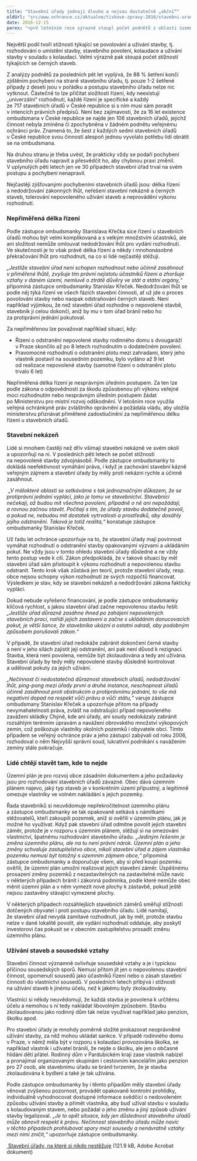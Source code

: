 ```yaml
---
title: "Stavební úřady jednají dlouho a nejsou dostatečně „akční“"
oldUrl: "src/www.ochrance.cz/aktualne/tiskove-zpravy-2016/stavebni-urady-jednaji-dlouho-a-nejsou-dostatecne-akcni"
date: 2016-12-15
perex: "<p>V letošním roce výrazně stoupl počet podnětů z oblasti územního plánování a stavebního řádu. Za jedenáct měsíců letošního roku řešil zástupce ombudsmanky už 575 podnětů k činnosti stavebních úřadů, což je o čtvrtinu víc než za celý loňský rok. Lidé si mnohem častěji ověřují, jestli je postup stavebního úřadu v pořádku, brání se proti jeho rozhodnutí nebo namítají nečinnost úřadu.</p>"
---
```


<!-- imported from the old website -->

<p>Největší podíl tvoří stížnosti týkající se povolování a užívání stavby, tj. rozhodování o umístění stavby, stavebního povolení, kolaudace a užívání stavby v souladu s kolaudací. Velmi výrazně pak stoupá počet stížností týkajících se černých staveb. </p> <p>Z analýzy podnětů za posledních pět let vyplývá, že 88 % šetření končí zjištěním pochybení na straně stavebního úřadu, tj. pouze 1-2 šetřené případy z deseti jsou v pořádku a postupu stavebního úřadu nelze nic vytknout. Částečně to lze přičítat složitosti řízení, kdy neexistují „univerzální“ rozhodnutí, každé řízení je specifické a každý ze 717 stavebních úřadů v České republice si s ním musí sám poradit v intencích právních předpisů. Není bez zajímavosti, že za 16 let existence ombudsmana v České republice se najde jen 106 stavebních úřadů, jejichž činnost nebyla zmíněna či zpochybněna v žádném podnětu veřejnému ochránci práv. Znamená to, že šest z každých sedmi stavebních úřadů v České republice svou činností alespoň jednou vyvolalo potřebu lidí obrátit se na ombudsmana.</p> <p>Na druhou stranu je třeba uvést, že prakticky vždy se podaří pochybení stavebního úřadu napravit a přesvědčit ho, aby chybnou praxi změnil. V uplynulých pěti letech jen ve 30 případech stavební úřad trval na svém postupu a pochybení nenapravil. </p> <p>Nejčastěji zjišťovanými pochybeními stavebních úřadů jsou: délka řízení a nedodržování zákonných lhůt, neřešení stavební nekázně a černých staveb, tolerování nepovoleného užívání staveb a neprovádění výkonu rozhodnutí.</p> <h3>Nepřiměřená délka řízení</h3> <p>Podle zástupce ombudsmanky Stanislava Křečka sice řízení u stavebních úřadů mohou být velmi komplikovaná a s velkým množstvím účastníků, ale ani složitost nemůže omlouvat nedodržování lhůt pro vydání rozhodnutí. Ve skutečnosti je to však právě délka řízení a někdy i mnohonásobné překračování lhůt pro rozhodnutí, na co si lidé nejčastěji stěžují.</p> <p><i>„Jestliže stavební úřad není schopen rozhodnout nebo účinně zasáhnout v přiměřené lhůtě, zvyšuje tím právní nejistotu účastníků řízení a zhoršuje vztahy v daném území, nemluvě o ztrátě důvěry ve stát a státní orgány,“</i> připomíná zástupce ombudsmanky Stanislav Křeček. Nedodržování lhůt se podle něj týká řízení ve všech fázích stavební činnosti, ať už jde o proces povolování stavby nebo naopak odstraňování černých staveb. Není například výjimkou, že než stavební úřad rozhodne o nepovolené stavbě, stavebník ji celou dokončí, aniž by mu v tom úřad bránil nebo ho za protiprávní jednání pokutoval.</p> <p>Za nepřiměřenou lze považovat například situaci, kdy:</p><ul><li>Řízení o odstranění nepovolené stavby rodinného domu s dvougaráží v Praze skončilo až po 8 letech rozhodnutím o dodatečném povolení.</li><li>Pravomocné rozhodnutí o odstranění plotu mezi zahradami, který jeho vlastník postavil na sousedním pozemku, bylo vydáno až 9 let od realizace nepovolené stavby (samotné řízení o odstranění plotu trvalo 6 let)</li></ul> <p>Nepřiměřená délka řízení je nesprávným úředním postupem. Za ten lze podle zákona o odpovědnosti za škodu způsobenou při výkonu veřejné moci rozhodnutím nebo nesprávným úředním postupem žádat po Ministerstvu pro místní rozvoj odškodnění. V letošním roce využila veřejná ochránkyně práv zvláštního oprávnění a požádala vládu, aby uložila ministerstvu přiznávat přiměřené zadostiučinění za nepřiměřenou délku řízení u stavebních úřadů.</p> <h3>Stavební nekázeň</h3> <p>Lidé si mnohem častěji než dřív všímají stavební nekázně ve svém okolí a upozorňují na ni. V posledních pěti letech se počet stížností na nepovolené stavby zdvojnásobil. Podle zástupce ombudsmanky to dokládá neefektivnost vymáhání práva, i když je zachování stavební kázně veřejným zájmem a stavební úřady by měly proti nekázni rychle a účinně zasáhnout. </p> <p><i> „V málokteré oblasti se setkáváme s tak jednoznačným důkazem, že se protiprávní jednání vyplácí, jako je tomu ve stavebnictví. Stavebníci nečekají, až budou mít všechna povolení, případně o ně ani nepožádají, a rovnou začnou stavět. Počítají s tím, že úřady stavbu dodatečně povolí, a pokud ne, nebudou mít dostatek vytrvalosti a prostředků, aby dosáhly jejího odstranění. Taková je totiž realita,“</i> konstatuje zástupce ombudsmanky Stanislav Křeček.</p> <p>Už řadu let ochránce upozorňuje na to, že stavební úřady mají povinnost vymáhat rozhodnutí o odstranění stavby opakovanými výzvami a ukládáním pokut. Ne vždy jsou v tomto ohledu stavební úřady důsledné a ne vždy tento postup vede k cíli. Zákon předpokládá, že v takové situaci by měl stavební úřad sám přistoupit k výkonu rozhodnutí a nepovolenou stavbu odstranit. Tento krok však zůstává jen teorií, protože stavební úřady, resp. obce nejsou schopny výkon rozhodnutí ze svých rozpočtů financovat. Výsledkem je stav, kdy se stavební nekázeň a nedodržování zákona fakticky vyplácí. </p> <p>Dokud nebude vyřešeno financování, je podle zástupce ombudsmanky klíčová rychlost, s jakou stavební úřad začne nepovolenou stavbu řešit: <i>„Jestliže úřad důrazně zasáhne ihned po zahájení nepovolených stavebních prací, nařídí jejich zastavení a začne s ukládáním donucovacích pokut, je větší šance, že stavebníka ukázní a ostatní odradí, aby podobným způsobem porušovali zákon.“</i></p> <p>V případě, že stavební úřad nedokáže zabránit dokončení černé stavby a není v jeho silách zajistit její odstranění, ani pak není důvod k rezignaci. Stavba, která není povolena, nemůže být zkolaudována a tedy ani užívána. Stavební úřady by tedy měly nepovolené stavby důsledně kontrolovat a udělovat pokuty za jejich užívání. </p> <p><i>„Nečinnost či nedostatečná důraznost stavebních úřadů, nedodržování lhůt, ping-pong mezi úřady první a druhé instance, neschopnost úřadů účinně zasáhnout proti obstrukcím a protiprávnímu jednání, to vše má negativní dopad na respekt vůči právu a vůči státu,“</i> varuje zástupce ombudsmany Stanislav Křeček a upozorňuje přitom na případy nevymahatelnosti práva, zvlášť na odstrašující případ nepovoleného zavážení skládky Chýně, kde ani úřady, ani soudy nedokázaly zabránit rozsáhlým terénním úpravám a navážení obrovského množství výkopových zemin, což poškozuje vlastníky okolních pozemků i obyvatele obcí. Tímto případem se veřejný ochránce práv a jeho zástupci zabývali od roku 2006, rozhodoval o něm Nejvyšší správní soud, lukrativní podnikání s navážením zeminy stále pokračuje.</p> <h3>Lidé chtějí stavět tam, kde to nejde</h3> <p>Územní plán je pro rozvoj obce zásadním dokumentem a jeho požadavky jsou pro rozhodování stavebních úřadů závazné. Obec dává územním plánem najevo, jaký typ staveb je v konkrétním území přípustný, a legitimně omezuje vlastníky ve volném nakládání s jejich pozemky. </p> <p>Řada stavebníků si neuvědomuje nepřekročitelnost územního plánu a zástupce ombudsmanky se tak opakovaně setkává s námitkami stěžovatelů, kteří zakoupili pozemek, aniž si ověřili v územním plánu, jak je možné ho využívat. Když pak stavební úřad odmítne povolit jejich stavební záměr, protože je v rozporu s územním plánem, stěžují si na omezování vlastnictví, špatnému rozhodování stavebního úřadu. <i>„Jediným řešením je změna územního plánu, ale na tu není právní nárok. Územní plán a jeho změny schvaluje zastupitelstvo obce, nikoli stavební úřad a zájem vlastníka pozemku nemusí být totožný s územním zájmem obce,“</i> připomíná zástupce ombudsmanky a doporučuje všem, aby si před koupí pozemku ověřili, že územní plán umožní realizovat jejich stavební záměr. Úspěšnému prosazení změny pozemků z nezastavitelných na zastavitelné může navíc v některých případech bránit i zákonná podmínka, podle které nemůže obec měnit územní plán a v něm vymezit nové plochy k zástavbě, pokud ještě nejsou zastavěny stávající vymezené plochy. </p> <p>V některých případech rozsáhlejších stavebních záměrů směřují stížnosti dotčených obyvatel i proti postupu stavebního úřadu. Lidé namítají, že stavební úřad nevydá zamítavé rozhodnutí, jak by měl, protože stavbu nelze v dané lokalitě povolit, ale vydání rozhodnutí oddaluje, aby poskytl investorovi čas pokusit se v obecním zastupitelstvu prosadit změnu územního plánu.</p> <h3>Užívání staveb a sousedské vztahy</h3> <p>Stavební činnost významně ovlivňuje sousedské vztahy a je i typickou příčinou sousedských sporů. Nemusí přitom jít jen o nepovolenou stavební činnost, opomenutí sousedů jako účastníků řízení nebo o zásah stavební činnosti do vlastnictví sousedů. V posledních letech přibývá i stížností na užívání staveb k jinému účelu, než k jakému byly zkolaudovány. </p> <p>Vlastníci si někdy neuvědomují, že každá stavba je povolena k určitému účelu a nemohou s ní tedy nakládat libovolným způsobem. Stavbu zkolaudovanou jako rodinný dům tak nelze využívat například jako penzion, školku apod.</p> <p>Pro stavební úřady je mnohdy poměrně složité prokazovat neoprávněné užívání stavby, za něž mohou ukládat sankce. V případě rodinného domu v Praze, v němž měla být v rozporu s kolaudací provozována školka, se například vlastník i uživatel bránili, že nejde o školku, ale jen o občasné hlídání dětí přátel. Rodinný dům v Pardubickém kraji zase vlastník nabízel a pronajímal organizovaným skupinám i cestovním kancelářím jako penzion pro 27 osob, ale stavebnímu úřadu se bránil tvrzením, že je stavba zkolaudována k bydlení a také je tak užívána.</p> <p>Podle zástupce ombudsmanky by i těmto případům měly stavební úřady věnovat zvýšenou pozornost, provádět opakovaně kontrolní prohlídky, individuálně vyhodnocovat dostupné informace svědčící o nedovoleném způsobu užívání stavby a přimět vlastníka, aby buď užíval stavbu v souladu s kolaudovaným stavem, nebo požádal o jeho změnu a jiný způsob užívání stavby legalizoval. <i>„Je to opět situace, kdy jen důslednost stavebního úřadů může obnovit respekt k právu. Nečinnost stavebního úřadu může navíc v těchto případech prohlubovat spory mezi sousedy a nenávratně vztahy mezi nimi zničit,“</i> upozorňuje zástupce ombudsmanky.</p><p><a title="Otevření do nového okna" href="https://www.ochrance.cz/fileadmin/user_upload/VOP/Tiskove_zpravy_prilohy/stavebni-urady-bez-stiznosti.pdf" target="_blank"><img alt="" src="https://www.ochrance.cz/typo3/ext/od_linkdesc/icons/pdf.gif" class="od_linkdesc_icon" /> Stavební úřady, na které si nikdo nestěžuje</a> (121.9 kB, Adobe Acrobat dokument)</p>
